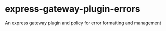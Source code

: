 # express-gateway-plugin-errors
An express gateway plugin and policy for error formatting and management
